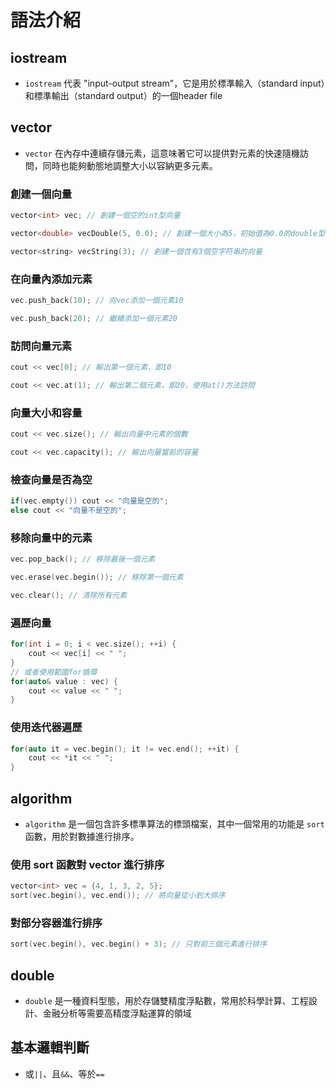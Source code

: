 # 語法介紹
## iostream
+ `iostream` 代表 "input-output stream"，它是用於標準輸入（standard input）和標準輸出（standard output）的一個header file
## vector
+ `vector` 在內存中連續存儲元素，這意味著它可以提供對元素的快速隨機訪問，同時也能夠動態地調整大小以容納更多元素。

### 創建一個向量
```cpp
vector<int> vec; // 創建一個空的int型向量

vector<double> vecDouble(5, 0.0); // 創建一個大小為5，初始值為0.0的double型向量

vector<string> vecString(3); // 創建一個含有3個空字符串的向量
```
### 在向量內添加元素
```cpp
vec.push_back(10); // 向vec添加一個元素10

vec.push_back(20); // 繼續添加一個元素20
```

### 訪問向量元素
```cpp
cout << vec[0]; // 輸出第一個元素，即10

cout << vec.at(1); // 輸出第二個元素，即20，使用at()方法訪問
```
### 向量大小和容量
```cpp
cout << vec.size(); // 輸出向量中元素的個數

cout << vec.capacity(); // 輸出向量當前的容量
```
### 檢查向量是否為空
```cpp
if(vec.empty()) cout << "向量是空的";
else cout << "向量不是空的";
```
### 移除向量中的元素
```cpp
vec.pop_back(); // 移除最後一個元素

vec.erase(vec.begin()); // 移除第一個元素

vec.clear(); // 清除所有元素

```
### 遍歷向量
```cpp
for(int i = 0; i < vec.size(); ++i) {
    cout << vec[i] << " ";
}
// 或者使用範圍for循環
for(auto& value : vec) {
    cout << value << " ";
}
```
### 使用迭代器遍歷
```cpp
for(auto it = vec.begin(); it != vec.end(); ++it) {
    cout << *it << " ";
}

```
## algorithm
+ `algorithm`  是一個包含許多標準算法的標頭檔案，其中一個常用的功能是 `sort` 函數，用於對數據進行排序。
### 使用 sort 函數對 vector 進行排序
```cpp
vector<int> vec = {4, 1, 3, 2, 5};
sort(vec.begin(), vec.end()); // 將向量從小到大排序
```
### 對部分容器進行排序
```cpp
sort(vec.begin(), vec.begin() + 3); // 只對前三個元素進行排序
```

## double
+ `double` 是一種資料型態，用於存儲雙精度浮點數，常用於科學計算、工程設計、金融分析等需要高精度浮點運算的領域

## 基本邏輯判斷
+ 或`||`、且`&&`、等於`==`

